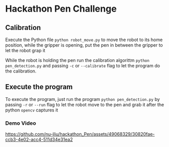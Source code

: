 # Hackathon Pen Challenge 
## Calibration
Execute the Python file `python robot_move.py` to move the robot to its home position, while the gripper is opening, put the pen in between the gripper to let the robot grap it <br/>

While the robot is holding the pen run the calibration algorittm `python pen_detection.py` and passing `-c` or `--calibrate` flag to let the program do the calibration. 

## Execute the program
To execute the program, just run the program `python pen_detection.py` by passing `-r` or `--run` flag to let the robot move to the pen and grab it after the python `opencv` captures it

### Demo Video


https://github.com/nu-jliu/hackathon_Pen/assets/49068329/30820fae-ccb3-4e02-acc4-511d34e31ea2

